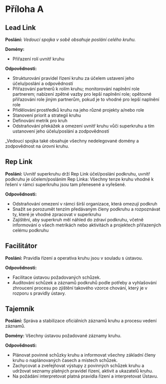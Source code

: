 # **Příloha A**

## Lead Link

**Poslání:** _Vedoucí spojka v sobě obsahuje poslání celého kruhu._

**Domény:** 

- Přiřazení rolí uvnitř kruhu

**Odpovědnosti:**
- Strukturování pravidel řízení kruhu za účelem ustavení jeho účelu/poslání a odpovědností
- Přiřazování partnerů k rolím kruhu; monitorování naplnění role partnerem; nabízení zpětné vazby pro lepší naplnění role; opětovné  přiřazování role jiným partnerům, pokud je to vhodné pro lepší naplnění role
- Přidělování prostředků kruhu na jeho různé projekty a/nebo role
- Stanovení priorit a strategií kruhu
- Definování metrik pro kruh
- Odstraňování překážek a omezení uvnitř kruhu vůči superkruhu a tím ustanovení jeho účelu/poslání a zodpovědností

_Vedoucí spojka také obsahuje všechny nedelegované domény a zodpovědnost na úrovni kruhu.

## Rep Link

**Poslání:** Uvnitř superkruhu drží Rep Link účel/poslání podkruhu, uvnitř podkruhu je účelem/posláním Rep Linka: Všechny tenze kruhu vhodné k řešení v rámci superkruhu jsou tam přenesené a vyřešené.

**Odpovědnosti:**

- Odstraňování omezení v rámci širší organizace, která omezují podkruh
- Snažit se porozumět tenzím předávaným členy podkruhu a rozpoznávat ty, které je vhodné zpracovat v superkruhu
- Zajištění, aby superkruh měl náhled do zdraví podkruhu, včetně informování o všech metrikách nebo aktivitách a projektech přiřazených celému podkruhu

## Facilitátor

**Poslání:** Pravidla řízení a operativa kruhu jsou v souladu s ústavou.

**Odpovědnosti:**

- Facilitace ústavou požadovaných schůzek.
- Auditování schůzek a záznamů podkruhů podle potřeby a vyhlašování zhroucení procesu po zjištění takového vzorce chování, který je v rozporu s pravidly ústavy.

## Tajemník

**Poslání:** Správa a stabilizace oficiálních záznamů kruhu a procesu vedení záznamů.

**Domény:** Všechny ústavou požadované záznamy kruhu.

**Odpovědnosti:**

- Plánovat povinné schůzky kruhu a informovat všechny základní členy kruhu o naplánovaných časech a místech schůzek.
- Zachycovat a zveřejňovat výstupy z povinných schůzek kruhu a udržovat seznamy platných pravidel řízení, aktivit a ukazatelů kruhu.
- Na požádání interpretovat platná pravidla řízení a interpretovat Ústavu.
